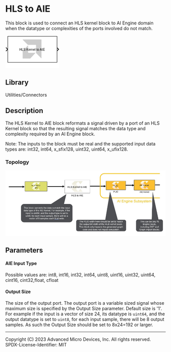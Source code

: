 # HLS to AIE

This block is used to connect an HLS kernel block to AI Engine domain
when the datatype or complexities of the ports involved do not match.

  
![](./Images/block.png)  

## Library

Utilities/Connectors

## Description

The HLS Kernel to AIE block reformats a signal driven by a port of an
HLS Kernel block so that the resulting signal matches the data type and
complexity required by an AI Engine block.

Note: The inputs to the block must be real and the supported input data
types are: int32, int64, x_sfix128, uint32, uint64, x_ufix128.

### Topology

  
![](./Images/vfy1647639436464.png)  

## Parameters

#### AIE Input Type  
Possible values are: int8, int16, int32, int64, uint8, uint16, uint32,
uint64, cint16, cint32,float, cfloat

#### Output Size  
The size of the output port. The output port is a variable sized signal
whose maximum size is specified by the Output Size parameter. Default
size is '1'. For example if the input is a vector of size 24, its
datatype is `uint64`, and the output datatype is set to `uint8`, for
each input sample, there will be 8 output samples. As such the Output
Size should be set to 8x24=192 or larger.

--------------
Copyright (C) 2023 Advanced Micro Devices, Inc. All rights reserved.
SPDX-License-Identifier: MIT
